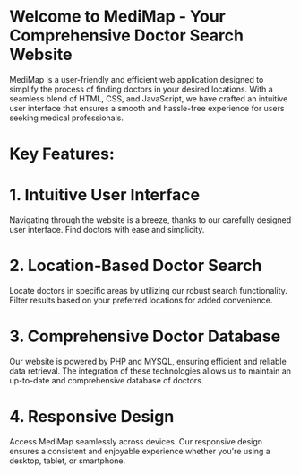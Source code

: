 # Welcome to MediMap - Your Comprehensive Doctor Search Website
MediMap is a user-friendly and efficient web application designed to simplify the process of finding doctors in your desired locations. With a seamless blend of HTML, CSS, and JavaScript, we have crafted an intuitive user interface that ensures a smooth and hassle-free experience for users seeking medical professionals.

# Key Features:
# 1. Intuitive User Interface
Navigating through the website is a breeze, thanks to our carefully designed user interface. Find doctors with ease and simplicity.

# 2. Location-Based Doctor Search
Locate doctors in specific areas by utilizing our robust search functionality. Filter results based on your preferred locations for added convenience.

# 3. Comprehensive Doctor Database
Our website is powered by PHP and MYSQL, ensuring efficient and reliable data retrieval. The integration of these technologies allows us to maintain an up-to-date and comprehensive database of doctors.

# 4. Responsive Design
Access MediMap seamlessly across devices. Our responsive design ensures a consistent and enjoyable experience whether you're using a desktop, tablet, or smartphone.
